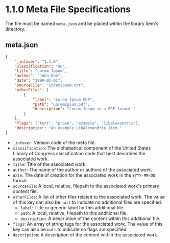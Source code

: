 # 1.1.0 Meta File Specifications

The file must be named `meta.json` and be placed within the library item's directory.

## meta.json

```json
{
    "_infover": "1.1.0",
    "classification": "AS",
    "title": "Lorem Ipsum",
    "author": "John Doe",
    "date": "1990-01-01",
    "sourceFile": "LoremIpsum.txt",
    "otherFiles": [
        {
            "label": "Lorem Ipsum PDF",
            "path": "LoremIpsum.pdf",
            "description": "Lorem Ipsum in a PDF format."
        }
    ],
    "flags": ["text", "prose", "example", "libalexandria"],
    "description": "An example LibAlexandria Item."
}
```

* `_infover`: Version code of the meta file.
* `classification`: The alphabetical component of the United States Library of Congress classification code that best describes the associated work.
* `title`: Title of the associated work.
* `author`: The name of the author or authors of the associated work.
* `date`: The date of creation for the associated work in the `YYYY-MM-DD` format.
* `sourceFile`: A local, relative, filepath to the associated work's primary content file.
* `otherFiles`: A list of other files related to the associated work. The value of this key can also be `null` to indicate no additional files are specified.
    * `label`: Title or generic label for this additional file.
    * `path`: A local, relative, filepath to this additional file.
    * `description`: A description of the content within this additional file.
* `flags`: An array of string tags for the associated work. The value of this key can also be `null` to indicate no flags are specified.
* `description`: A description of the content within the associated work.
